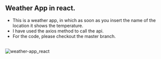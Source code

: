 ## Weather App in react.

- This is a weather app, in which as soon as you insert the name of the location it shows the temperature.
- I have used the axios method to call the api.
- For the code, please checkout the master branch. <br /> <br />

![weather-app_react](https://github.com/shrutipatel1303/weather-app_react/assets/74644478/c248a409-83e4-4bbd-8633-1cc9be5fbdc4)
